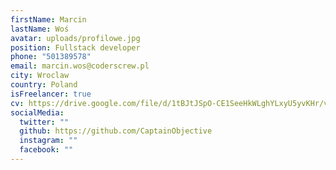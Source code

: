 ```yaml
---
firstName: Marcin
lastName: Woś
avatar: uploads/profilowe.jpg
position: Fullstack developer
phone: "501389578"
email: marcin.wos@coderscrew.pl
city: Wroclaw
country: Poland
isFreelancer: true
cv: https://drive.google.com/file/d/1tBJtJSpO-CE1SeeHkWLghYLxyU5yvKHr/view?usp=sharing
socialMedia:
  twitter: ""
  github: https://github.com/CaptainObjective
  instagram: ""
  facebook: ""
---
```

